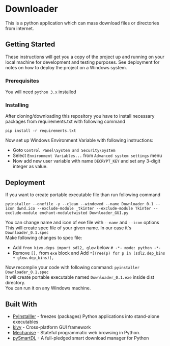# Downloader
This is a python application which can mass download files or directories from internet.

## Getting Started
These instructions will get you a copy of the project up and running on your local machine for development and testing purposes. See deployment for notes on how to deploy the project on a Windows system.


### Prerequisites

You will need `python 3.x` installed

### Installing

After cloning/downloading this repository you have to install necessary packages from requirements.txt with following command

```
pip install -r requirements.txt
```
Now set up Windows Environment Variable with following instructions:
* Goto `Control Panel\System and Security\System`
* Select `Environment Variables...` from `Advanced system settings` menu
* Now add new user variable with name `DECRYPT_KEY` and set any 3-digit integer as value.

## Deployment

If you want to create portable executable file than run following command
```
pyinstaller --onefile -y --clean --windowed --name Downloader_0.1 --icon dwnd.ico --exclude-module _tkinter --exclude-module Tkinter --exclude-module enchant-moduletwisted Downloader_GUI.py
```
You can change name and icon of exe file with `--name` and `--icon` options</br>
This will create spec file of your given name. In our case it's `Downloader_0.1.spec`</br>
Make following changes to spec file:</br>
* Add `from kivy.deps import sdl2, glew` below `# -*- mode: python -*-`
* Remove `[],` from `exe` block and Add `*[Tree(p) for p in (sdl2.dep_bins + glew.dep_bins)],`

Now recompile your code with following command:
```pyinstaller Downloader_0.1.spec```</br>
It will create portable executable named `Downloader_0.1.exe` inside dist directory.</br>
You can run it on any Windows machine.

## Built With

* [PyInstalller](https://www.pyinstaller.org/) -  freezes (packages) Python applications into stand-alone executables
* [kivy](https://kivy.org/#home) - Cross-platform GUI framework
* [Mechanise](https://mechanize.readthedocs.io/en/latest/) - Stateful programmatic web browsing in Python.
* [pySmartDL](https://itaybb.github.io/pySmartDL/) -  A full-pledged smart download manager for Python 



